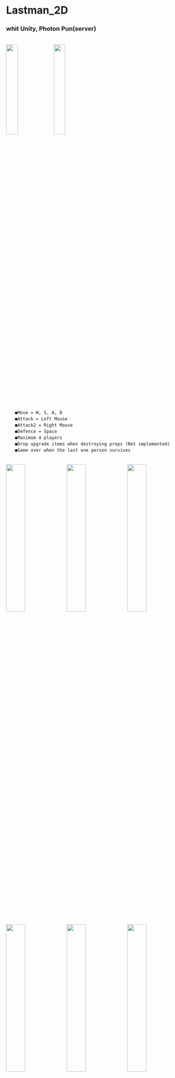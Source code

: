 # Lastman_2D

### whit Unity, Photon Pun(server)
\
<img src = "https://user-images.githubusercontent.com/79827366/230386182-0a268c35-4a2b-4825-be42-e4dfccd00f66.png" width="25%" height="25%">
<img src = "https://user-images.githubusercontent.com/79827366/230385678-3e0b1a57-3262-452b-8dc1-993af5f98720.png" width="25%" height="25%">

```
　　●Move = W, S, A, D 
　　●Attack = Left Mouse
　　●Attack2 = Right Mouse
　　●Defence = Space
　　●Maximum 4 players
　　●Drop upgrade items when destroying props (Not implemented)
　　●Game over when the last one person survives
```

\
<img src = "https://user-images.githubusercontent.com/79827366/230383839-69bc870b-fedd-45c9-b9d1-2bf9b6776718.png" width="32%" height="32%">
<img src = "https://github.com/Box-In-Box/Lastman_2D/assets/79827366/99431069-5fc7-438d-becb-47bd1ef7ca5e" width="32%" height="32%">
<img src = "https://github.com/Box-In-Box/Lastman_2D/assets/79827366/1fa14376-9fc2-4f16-9dd3-2d8ce35fd40e" width="32%" height="32%">
<img src = "https://github.com/Box-In-Box/Lastman_2D/assets/79827366/99205228-6d2b-45f4-bc7e-d02841de29c4" width="32%" height="32%">
<img src = "https://github.com/Box-In-Box/Lastman_2D/assets/79827366/8b95f07a-56f2-45a1-accc-8b30716a6307" width="32%" height="32%">
<img src = "https://github.com/Box-In-Box/Lastman_2D/assets/79827366/7525bccc-93f1-4018-9b92-b3adb3406658" width="32%" height="32%">
